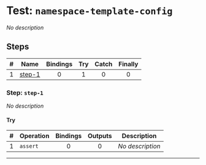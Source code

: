 # Test: `namespace-template-config`

*No description*

## Steps

| # | Name | Bindings | Try | Catch | Finally |
|:-:|---|:-:|:-:|:-:|:-:|
| 1 | [step-1](#step-step-1) | 0 | 1 | 0 | 0 |

### Step: `step-1`

*No description*

#### Try

| # | Operation | Bindings | Outputs | Description |
|:-:|---|:-:|:-:|---|
| 1 | `assert` | 0 | 0 | *No description* |

---


